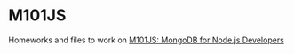# M101JS

Homeworks and files to work on [M101JS: MongoDB for Node.js Developers
](https://university.mongodb.com/courses/M101JS/about)
